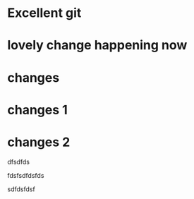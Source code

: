 # Excellent git
# lovely change happening now 

# changes
# changes 1
# changes 2



dfsdfds






fdsfsdfdsfds





sdfdsfdsf

